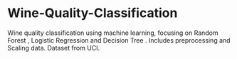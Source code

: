 # Wine-Quality-Classification
Wine quality classification using machine learning, focusing on Random Forest  , Logistic Regression and Decision Tree . Includes preprocessing and Scaling data. Dataset from UCI.
